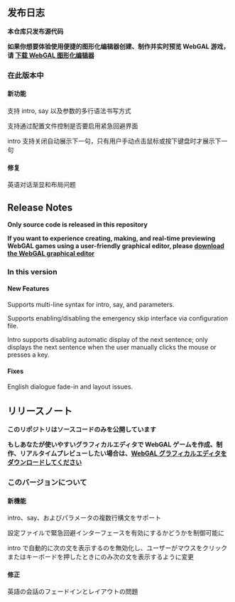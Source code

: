 ## 发布日志

**本仓库只发布源代码**

**如果你想要体验使用便捷的图形化编辑器创建、制作并实时预览 WebGAL 游戏，请 [下载 WebGAL 图形化编辑器](https://github.com/MakinoharaShoko/WebGAL_Terre/releases)**

### 在此版本中

#### 新功能

支持 intro, say 以及参数的多行语法书写方式

支持通过配置文件控制是否要启用紧急回避界面

intro 支持关闭自动展示下一句，只有用户手动点击鼠标或按下键盘时才展示下一句

#### 修复

英语对话渐显和布局问题

<!-- English Translation -->

## Release Notes

**Only source code is released in this repository**

**If you want to experience creating, making, and real-time previewing WebGAL games using a user-friendly graphical editor, please [download the WebGAL graphical editor](https://github.com/MakinoharaShoko/WebGAL_Terre/releases)**

### In this version

#### New Features

Supports multi-line syntax for intro, say, and parameters.

Supports enabling/disabling the emergency skip interface via configuration file.

Intro supports disabling automatic display of the next sentence; only displays the next sentence when the user manually clicks the mouse or presses a key.

#### Fixes

English dialogue fade-in and layout issues.

<!-- Japanese Translation -->

## リリースノート

**このリポジトリはソースコードのみを公開しています**

**もしあなたが使いやすいグラフィカルエディタで WebGAL ゲームを作成、制作、リアルタイムプレビューしたい場合は、[WebGAL グラフィカルエディタをダウンロードしてください](https://github.com/MakinoharaShoko/WebGAL_Terre/releases)**

### このバージョンについて

#### 新機能

intro、say、およびパラメータの複数行構文をサポート

設定ファイルで緊急回避インターフェースを有効にするかどうかを制御可能に

intro で自動的に次の文を表示するのを無効化し、ユーザーがマウスをクリックまたはキーボードを押したときにのみ次の文を表示するように変更

#### 修正

英語の会話のフェードインとレイアウトの問題
